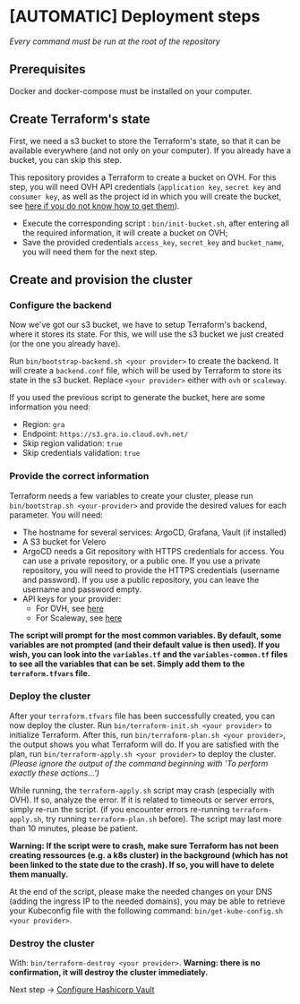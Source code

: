 # [AUTOMATIC] Deployment steps

_Every command must be run at the root of the repository_

## Prerequisites

Docker and docker-compose must be installed on your computer.

## Create Terraform's state

First, we need a s3 bucket to store the Terraform's state, so that it can be available everywhere (and not only on your computer). If you already have a bucket, you can skip this step.

This repository provides a Terraform to create a bucket on OVH. For this step, you will need OVH API credentials (`application key`, `secret key` and `consumer key`, as well as the project id in which you will create the bucket, see [here if you do not know how to get them](https://help.ovhcloud.com/csm/en-api-getting-started-ovhcloud-api?id=kb_article_view&sysparm_article=KB0042777#advanced-usage-pair-ovhcloud-apis-with-an-application)).

- Execute the corresponding script : `bin/init-bucket.sh`, after entering all the required information, it will create a bucket on OVH;
- Save the provided credentials `access_key`, `secret_key` and `bucket_name`, you will need them for the next step.

## Create and provision the cluster

### Configure the backend

Now we've got our s3 bucket, we have to setup Terraform's backend, where it stores its state. For this, we will use the s3 bucket we just created (or the one you already have).

Run `bin/bootstrap-backend.sh <your provider>` to create the backend. It will create a `backend.conf` file, which will be used by Terraform to store its state in the s3 bucket. Replace `<your provider>` either with `ovh` or `scaleway`.

If you used the previous script to generate the bucket, here are some information you need:

- Region: `gra`
- Endpoint: `https://s3.gra.io.cloud.ovh.net/`
- Skip region validation: `true`
- Skip credentials validation: `true`

### Provide the correct information

Terraform needs a few variables to create your cluster, please run `bin/bootstrap.sh <your-provider>` and provide the desired values for each parameter. You will need:

- The hostname for several services: ArgoCD, Grafana, Vault (if installed)
- A S3 bucket for Velero
- ArgoCD needs a Git repository with HTTPS credentials for access. You can use a private repository, or a public one. If you use a private repository, you will need to provide the HTTPS credentials (username and password). If you use a public repository, you can leave the username and password empty.
- API keys for your provider:
  - For OVH, see [here](https://help.ovhcloud.com/csm/en-api-getting-started-ovhcloud-api?id=kb_article_view&sysparm_article=KB0042777#advanced-usage-pair-ovhcloud-apis-with-an-application)
  - For Scaleway, see [here](https://www.scaleway.com/en/docs/identity-and-access-management/iam/how-to/create-api-keys/)

**The script will prompt for the most common variables. By default, some variables are not prompted (and their default value is then used). If you wish, you can look into the `variables.tf` and the `variables-common.tf` files to see all the variables that can be set. Simply add them to the `terraform.tfvars` file.**

### Deploy the cluster

After your `terraform.tfvars` file has been successfully created, you can now deploy the cluster. Run `bin/terraform-init.sh <your provider>` to initialize Terraform. After this, run `bin/terraform-plan.sh <your provider>`, the output shows you what Terraform will do. If you are satisfied with the plan, run `bin/terraform-apply.sh <your provider>` to deploy the cluster. _(Please ignore the output of the command beginning with 'To perform exactly these actions...')_

While running, the `terraform-apply.sh` script may crash (especially with OVH). If so, analyze the error. If it is related to timeouts or server errors, simply re-run the script. (if you encounter errors re-running `terraform-apply.sh`, try running `terraform-plan.sh` before). The script may last more than 10 minutes, please be patient.

**Warning: If the script were to crash, make sure Terraform has not been creating ressources (e.g. a k8s cluster) in the background (which has not been linked to the state due to the crash). If so, you will have to delete them manually.**

At the end of the script, please make the needed changes on your DNS (adding the ingress IP to the needed domains), you may be able to retrieve your Kubeconfig file with the following command: `bin/get-kube-config.sh <your provider>`.

### Destroy the cluster

With: `bin/terraform-destroy <your provider>`. **Warning: there is no confirmation, it will destroy the cluster immediately.**

Next step → [Configure Hashicorp Vault](./hashicorp-vault.md)
